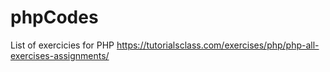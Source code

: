 # phpCodes
List of exercicies for PHP
https://tutorialsclass.com/exercises/php/php-all-exercises-assignments/
